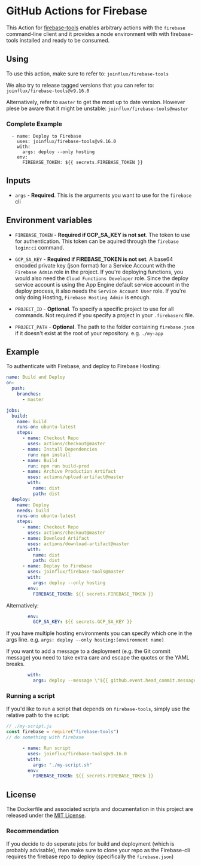 # GitHub Actions for Firebase

This Action for [firebase-tools](https://github.com/firebase/firebase-tools)
enables arbitrary actions with the `firebase` command-line client and it provides
a node environment with with firebase-tools installed and ready to be consumed.

## Using

To use this action, make sure to refer to: `joinflux/firebase-tools`

We also try to release tagged versions that you can refer to:
`joinflux/firebase-tools@v9.16.0`

Alternatively, refer to `master` to get the most up to date version. However
plese be aware that it might be unstable: `joinflux/firebase-tools@master`

### Complete Example
```
  - name: Deploy to Firebase
    uses: joinflux/firebase-tools@v9.16.0
    with:
      args: deploy --only hosting
    env:
      FIREBASE_TOKEN: ${{ secrets.FIREBASE_TOKEN }}
```


## Inputs

* `args` - **Required**. This is the arguments you want to use for the `firebase` cli

## Environment variables

* `FIREBASE_TOKEN` - **Required if GCP_SA_KEY is not set**. The token to use for
  authentication. This token can be aquired through the `firebase login:ci`
  command.

* `GCP_SA_KEY` - **Required if FIREBASE_TOKEN is not set**. A base64 encoded
  private key (json format) for a Service Account with the `Firebase Admin` role
  in the project. If you're deploying functions, you would also need the `Cloud
  Functions Developer` role.  Since the deploy service account is using the App
  Engine default service account in the deploy process, it also needs the
  `Service Account User` role.  If you're only doing Hosting, `Firebase Hosting
  Admin` is enough.

* `PROJECT_ID` - **Optional**. To specify a specific project to use for all
  commands. Not required if you specify a project in your `.firebaserc` file.

* `PROJECT_PATH` - **Optional**. The path to the folder containing
  `firebase.json` if it doesn't exist at the root of your repository. e.g.
  `./my-app`

## Example

To authenticate with Firebase, and deploy to Firebase Hosting:

```yaml
name: Build and Deploy
on:
  push:
    branches:
      - master

jobs:
  build:
    name: Build
    runs-on: ubuntu-latest
    steps:
      - name: Checkout Repo
        uses: actions/checkout@master
      - name: Install Dependencies
        run: npm install
      - name: Build
        run: npm run build-prod
      - name: Archive Production Artifact
        uses: actions/upload-artifact@master
        with:
          name: dist
          path: dist
  deploy:
    name: Deploy
    needs: build
    runs-on: ubuntu-latest
    steps:
      - name: Checkout Repo
        uses: actions/checkout@master
      - name: Download Artifact
        uses: actions/download-artifact@master
        with:
          name: dist
          path: dist
      - name: Deploy to Firebase
        uses: joinflux/firebase-tools@master
        with:
          args: deploy --only hosting
        env:
          FIREBASE_TOKEN: ${{ secrets.FIREBASE_TOKEN }}
```
Alternatively:

```yaml
        env:
          GCP_SA_KEY: ${{ secrets.GCP_SA_KEY }}
```


If you have multiple hosting environments you can specify which one in the args line. 
e.g. `args: deploy --only hosting:[environment name]`

If you want to add a message to a deployment (e.g. the Git commit message) you need to take extra care and escape the quotes or the YAML breaks.

```yaml
        with:
          args: deploy --message \"${{ github.event.head_commit.message }}\"
```

### Running a script

If you'd like to run a script that depends on `firebase-tools`, simply use the
relative path to the script:

```js
// ./my-script.js 
const firebase = require("firebase-tools")
// do something with firebase
```

```yaml
      - name: Run script
        uses: joinflux/firebase-tools@v9.16.0
        with:
          args: "./my-script.sh"
        env:
          FIREBASE_TOKEN: ${{ secrets.FIREBASE_TOKEN }}
```

## License

The Dockerfile and associated scripts and documentation in this project are released under the [MIT License](LICENSE).


### Recommendation

If you decide to do seperate jobs for build and deployment (which is probably advisable), then make sure to clone your repo as the Firebase-cli requires the firebase repo to deploy (specifically the `firebase.json`)
